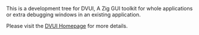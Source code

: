 This is a development tree for DVUI, A Zig GUI toolkit for whole applications or extra debugging windows in an existing application.

Please visit the [DVUI Homepage](https://david-vanderson.github.io) for more details.

